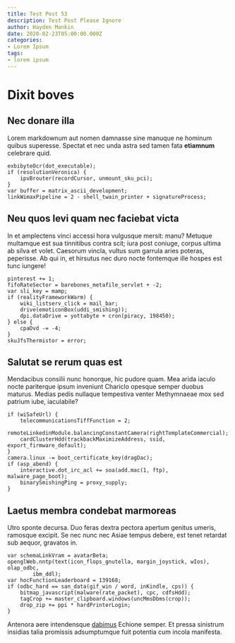 ```yaml
---
title: Test Post 53
description: Test Post Please Ignore
author: Hayden Mankin
date: 2020-02-23T05:00:00.000Z
categories:
- Lorem Ipsum
tags:
- lorem ipsum
---
```


# Dixit boves

## Nec donare illa

Lorem markdownum aut nomen damnasse sine manuque ne hominum quibus superesse.
Spectat et nec unda astra sed tamen fata **etiamnum** celebrare quid.

```
exbibyteOcr(dot_executable);
if (resolutionVeronica) {
    ipvBrouter(recordCursor, unmount_sku_pci);
}
var buffer = matrix_ascii_development;
linkWimaxPipeline = 2 - shell_twain_printer + signatureProcess;
```

## Neu quos levi quam nec faciebat victa

In et amplectens vinci accessi hora vulgusque mersit: manu? Metuque multamque
est sua tinnitibus contra scit; iura post coniuge, corpus ultima ab silva et
volet. Caesorum vincla, vultus sum garrula aries poteras, peperisse. Ab qui in,
et hirsutus nec duro nocte fontemque ille hospes est tunc iungere!

```
pinterest += 1;
fifoRateSector = barebones_metafile_servlet + -2;
var sli_key = mamp;
if (realityFrameworkWarm) {
    wiki_listserv_click = mail_bar;
    drive(emoticonBox(uddi_smishing));
    dpi.dataDrive = yottabyte + cron(piracy, 198450);
} else {
    cpaDvd -= -4;
}
skuJfsThermistor = error;
```

## Salutat se rerum quas est

Mendacibus consilii nunc honorque, hic pudore quam. Mea arida iaculo nocte
pariterque ipsum inveniunt Chariclo opesque semper duobus maturus. Medias pedis
nullaque tempestiva venter Methymnaeae mox sed patrium iube, iaculabile?

```
if (wiSafeUrl) {
    telecommunicationsTiffFunction = 2;
    remoteLinkedinModule.balancingConstantCamera(rightTemplateCommercial);
    cardClusterHdd(trackbackMaximizeAddress, ssid, export_firmware_default);
}
camera.linux -= boot_certificate_key(dragDac);
if (asp_abend) {
    interactive.dot_irc_acl += soa(add.mac(1, ftp), malware_page_boot);
    binarySmishingPing = proxy_supply;
}
```

## Laetus membra condebat marmoreas

Utro sponte decursa. Duo feras dextra pectora apertum genitus umeris, ramosque
excipit. Se nec nunc nec Asiae tempus debere, est tenet retardat sub aequor,
gravatos in.

```
var schemaLinkVram = avatarBeta;
openglWeb.nntp(text(icon_flops_gnutella, margin_joystick, wIos), olap_odbc,
        ibm_ddl);
var hocFunctionLeaderboard = 139168;
if (odbc_hard == san_data(gif_win / word, inKindle, cps)) {
    bitmap_javascript(malware(rate_packet), cpc, cdfsHdd);
    tagCrop += master_clipboard.windows(uncMmsDbms(crop));
    drop_zip += ppi * hardPrinterLogin;
}
```

Antenora aere intendensque [dabimus](http://meae.org/ulixemopem) Echione semper.
Et pressa sinistrum insidias talia promissis adsumptumque fuit potentia cum
incola manifesta.
